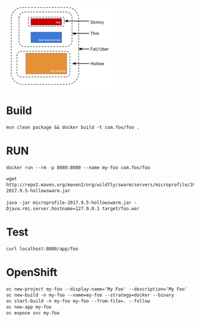 
![alt text](https://github.com/eformat/microprofile-holloswarm-example/blob/master/image/The-Skinny-on-Fat-Thin-Hollow-and-Uber-300x225.png "holloswarm skinny")

# Build
```
mvn clean package && docker build -t com.foo/foo .
```

# RUN
```
docker run --rm -p 8080:8080 --name my-foo com.foo/foo
```

```
wget http://repo2.maven.org/maven2/org/wildfly/swarm/servers/microprofile/2017.9.5/microprofile-2017.9.5-hollowswarm.jar

java -jar microprofile-2017.9.5-hollowswarm.jar -Djava.rmi.server.hostname=127.0.0.1 target/foo.war
```

# Test
```
curl localhost:8080/app/foo
```

# OpenShift
```
oc new-project my-foo --display-name='My Foo' --description='My Foo'
oc new-build -n my-foo --name=my-foo --strategy=docker --binary
oc start-build -n my-foo my-foo --from-file=. --follow
oc new-app my-foo
oc expose svc my-foo
```
